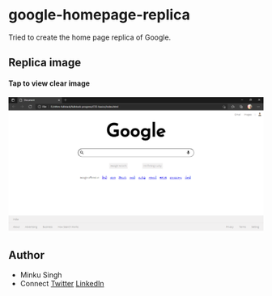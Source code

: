 # google-homepage-replica
Tried to create the home page replica of Google.

## Replica image
#### Tap to view clear image
![image](google-homepage/image/replica-img.png)

## Author
- Minku Singh
- Connect
    [Twitter](https://twitter.com/minkusingh_)
    [LinkedIn](https://www.linkedin.com/in/minku-singh-%F0%9F%91%80-2943a51a5/)